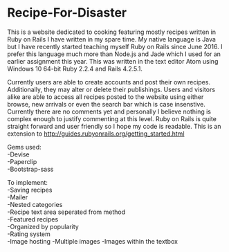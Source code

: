 # Recipe-For-Disaster

This is a website dedicated to cooking featuring mostly recipes written in Ruby on Rails I have written in my spare time. My native language is Java but I have recently started teaching myself Ruby on Rails since June 2016. I prefer this language much more than Node.js and Jade which I used for an earlier assignment this year. This was written in the text editor Atom using Windows 10 64-bit Ruby 2.2.4 and Rails 4.2.5.1.

Currently users are able to create accounts and post their own recipes. Additionally, they may alter or delete their publishings. Users and visitors alike are able to access all recipes posted to the website using either browse, new arrivals or even the search bar which is case insenstive. Currently there are no comments yet and personally I believe nothing is complex enough to justify commenting at this level. Ruby on Rails is quite straight forward and user friendly so I hope my code is readable. This is an extension to http://guides.rubyonrails.org/getting_started.html

Gems used:  
-Devise  
-Paperclip  
-Bootstrap-sass  

To implement:  
-Saving recipes  
-Mailer  
-Nested categories  
-Recipe text area seperated from method  
-Featured recipes  
-Organized by popularity  
-Rating system  
-Image hosting
-Multiple images
-Images within the textbox

